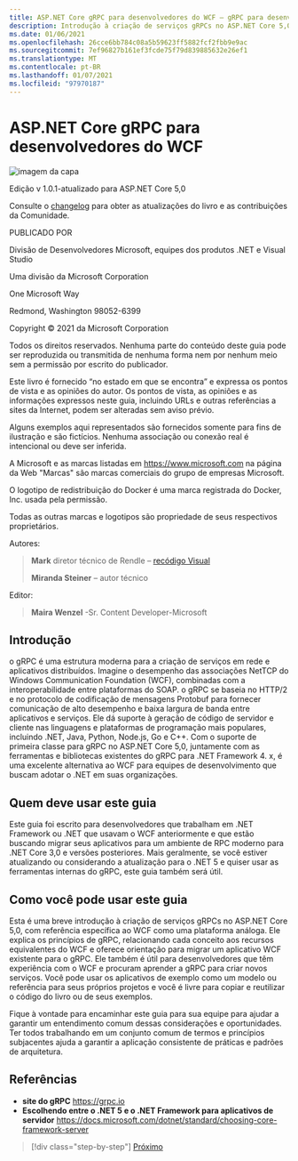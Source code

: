 ```yaml
---
title: ASP.NET Core gRPC para desenvolvedores do WCF – gRPC para desenvolvedores do WCF
description: Introdução à criação de serviços gRPCs no ASP.NET Core 5,0 para desenvolvedores do WCF
ms.date: 01/06/2021
ms.openlocfilehash: 26cce6bb784c08a5b59623ff5882fcf2fbb9e9ac
ms.sourcegitcommit: 7ef96827b161ef3fcde75f79d839885632e26ef1
ms.translationtype: MT
ms.contentlocale: pt-BR
ms.lasthandoff: 01/07/2021
ms.locfileid: "97970187"
---
```

# <a name="aspnet-core-grpc-for-wcf-developers"></a>ASP.NET Core gRPC para desenvolvedores do WCF

![imagem da capa](./media/cover.png)

Edição v 1.0.1-atualizado para ASP.NET Core 5,0

Consulte o [changelog](https://aka.ms/grpc-ebook-changelog) para obter as atualizações do livro e as contribuições da Comunidade.

PUBLICADO POR

Divisão de Desenvolvedores Microsoft, equipes dos produtos .NET e Visual Studio

Uma divisão da Microsoft Corporation

One Microsoft Way

Redmond, Washington 98052-6399

Copyright © 2021 da Microsoft Corporation

Todos os direitos reservados. Nenhuma parte do conteúdo deste guia pode ser reproduzida ou transmitida de nenhuma forma nem por nenhum meio sem a permissão por escrito do publicador.

Este livro é fornecido “no estado em que se encontra” e expressa os pontos de vista e as opiniões do autor. Os pontos de vista, as opiniões e as informações expressos neste guia, incluindo URLs e outras referências a sites da Internet, podem ser alteradas sem aviso prévio.

 Alguns exemplos aqui representados são fornecidos somente para fins de ilustração e são fictícios. Nenhuma associação ou conexão real é intencional ou deve ser inferida.

A Microsoft e as marcas listadas em <https://www.microsoft.com> na página da Web "Marcas" são marcas comerciais do grupo de empresas Microsoft.

O logotipo de redistribuição do Docker é uma marca registrada do Docker, Inc. usada pela permissão.

Todas as outras marcas e logotipos são propriedade de seus respectivos proprietários.

Autores:

> **Mark** diretor técnico de Rendle – [recódigo Visual](https://visualrecode.com)
>
> **Miranda Steiner** – autor técnico

Editor:

> **Maira Wenzel** -Sr. Content Developer-Microsoft

## <a name="introduction"></a>Introdução

o gRPC é uma estrutura moderna para a criação de serviços em rede e aplicativos distribuídos. Imagine o desempenho das associações NetTCP do Windows Communication Foundation (WCF), combinadas com a interoperabilidade entre plataformas do SOAP. o gRPC se baseia no HTTP/2 e no protocolo de codificação de mensagens Protobuf para fornecer comunicação de alto desempenho e baixa largura de banda entre aplicativos e serviços. Ele dá suporte à geração de código de servidor e cliente nas linguagens e plataformas de programação mais populares, incluindo .NET, Java, Python, Node.js, Go e C++. Com o suporte de primeira classe para gRPC no ASP.NET Core 5,0, juntamente com as ferramentas e bibliotecas existentes do gRPC para .NET Framework 4. x, é uma excelente alternativa ao WCF para equipes de desenvolvimento que buscam adotar o .NET em suas organizações.

## <a name="who-should-use-this-guide"></a>Quem deve usar este guia

Este guia foi escrito para desenvolvedores que trabalham em .NET Framework ou .NET que usavam o WCF anteriormente e que estão buscando migrar seus aplicativos para um ambiente de RPC moderno para .NET Core 3,0 e versões posteriores. Mais geralmente, se você estiver atualizando ou considerando a atualização para o .NET 5 e quiser usar as ferramentas internas do gRPC, este guia também será útil.

## <a name="how-you-can-use-this-guide"></a>Como você pode usar este guia

Esta é uma breve introdução à criação de serviços gRPCs no ASP.NET Core 5,0, com referência específica ao WCF como uma plataforma análoga. Ele explica os princípios de gRPC, relacionando cada conceito aos recursos equivalentes do WCF e oferece orientação para migrar um aplicativo WCF existente para o gRPC. Ele também é útil para desenvolvedores que têm experiência com o WCF e procuram aprender a gRPC para criar novos serviços. Você pode usar os aplicativos de exemplo como um modelo ou referência para seus próprios projetos e você é livre para copiar e reutilizar o código do livro ou de seus exemplos.

Fique à vontade para encaminhar este guia para sua equipe para ajudar a garantir um entendimento comum dessas considerações e oportunidades. Ter todos trabalhando em um conjunto comum de termos e princípios subjacentes ajuda a garantir a aplicação consistente de práticas e padrões de arquitetura.

## <a name="references"></a>Referências

- **site do gRPC**
  <https://grpc.io>
- **Escolhendo entre o .NET 5 e o .NET Framework para aplicativos de servidor**
  <https://docs.microsoft.com/dotnet/standard/choosing-core-framework-server>

>[!div class="step-by-step"]
>[Próximo](introduction.md)
